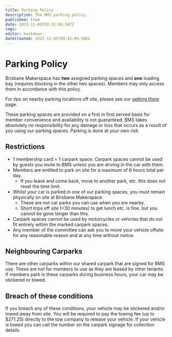 ```yaml
---
title: Parking Policy
description: The BMS parking policy.
published: true
date: 2023-11-05T09:31:04.587Z
tags: 
editor: markdown
dateCreated: 2023-11-05T09:31:04.586Z
---
```


# Parking Policy
Brisbane Makerspace has **two** assigned parking spaces and **one** loading bay (requires blocking in the other two spaces). Members may only access them in accordance with this policy.

For tips on nearby parking locations off site, please see our [getting there](/getting-there) page.

These parking spaces are provided on a first in first served basis for member convenience and availability is not guaranteed. BMS takes absolutely no responsibility for any damage or loss that occurs as a result of you using our parking spaces. Parking is done at your own risk.

## Restrictions
* 1 membership card = 1 carpark space. Carpark spaces cannot be used by guests you invite to BMS unless you are driving in the car with them.
* Members are entitled to park on site for a maximum of 6 hours total per day.
  * If you leave and come back, move to another park, etc. this does not reset the time limit.
* Whilst your car is parked in one of our parking spaces, you must remain physically on site at Brisbane Makerspace.
  * These are not car parks you can use when you are nearby.
  * Short trips off site (<30 minutes) to get lunch etc. is fine, but you cannot be gone longer than this.
* Carpark spaces cannot be used by motorcycles or vehicles that do not fit entirely within the marked carpark spaces.
* Any member of the committee can ask you to move your vehicle offsite for any reasonable reason and at any time without notice.

## Neighbouring Carparks
There are other carparks within our shared carpark that are signed for BMS use. These are not for members to use as they are leased by other tenants. If members park in these carparks during business hours, your car may be stickered or towed.

## Breach of these conditions
If you breach any of these conditions, your vehicle may be stickered and/or towed away from site. You will be required to pay the towing fee (up to $271.25) directly to the tow company to release your vehicle. If your vehicle is towed you can call the number on the carpark signage for collection details.
